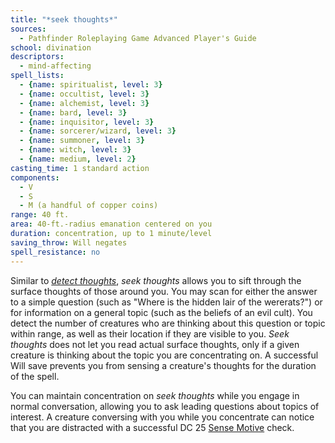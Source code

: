 ```yaml
---
title: "*seek thoughts*"
sources:
  - Pathfinder Roleplaying Game Advanced Player's Guide
school: divination
descriptors:
  - mind-affecting
spell_lists:
  - {name: spiritualist, level: 3}
  - {name: occultist, level: 3}
  - {name: alchemist, level: 3}
  - {name: bard, level: 3}
  - {name: inquisitor, level: 3}
  - {name: sorcerer/wizard, level: 3}
  - {name: summoner, level: 3}
  - {name: witch, level: 3}
  - {name: medium, level: 2}
casting_time: 1 standard action
components:
  - V
  - S
  - M (a handful of copper coins)
range: 40 ft.
area: 40-ft.-radius emanation centered on you
duration: concentration, up to 1 minute/level
saving_throw: Will negates
spell_resistance: no
---
```


Similar to [*detect thoughts*](/spells/detect-thoughts/), *seek thoughts* allows you to sift through the surface thoughts of those around you. You may scan for either the answer to a simple question (such as "Where is the hidden lair of the wererats?") or for information on a general topic (such as the beliefs of an evil cult). You detect the number of creatures who are thinking about this question or topic within range, as well as their location if they are visible to you. *Seek thoughts* does not let you read actual surface thoughts, only if a given creature is thinking about the topic you are concentrating on. A successful Will save prevents you from sensing a creature's thoughts for the duration of the spell.

You can maintain concentration on *seek thoughts* while you engage in normal conversation, allowing you to ask leading questions about topics of interest. A creature conversing with you while you concentrate can notice that you are distracted with a successful DC 25 [Sense Motive](/skills/sense-motive/) check.

